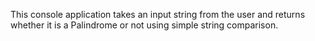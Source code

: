 This console application takes an input string from the user and returns whether it is a Palindrome or not using simple string comparison.
